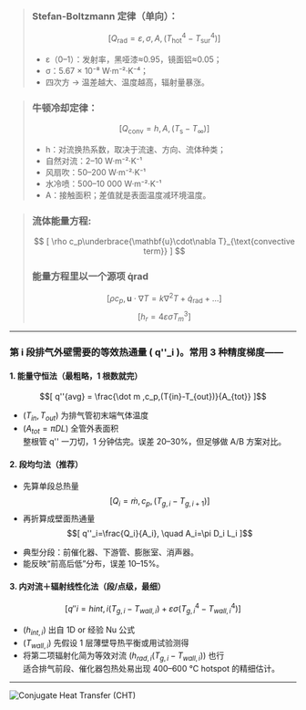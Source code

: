 
> ### Stefan-Boltzmann 定律（单向）：
> $$ [ Q_\text{rad}= \varepsilon , \sigma , A,(T_\text{hot}^4 - T_\text{sur}^4) ] $$
>* ε（0–1）：发射率，黑哑漆≈0.95，镜面铝≈0.05；
>* σ：5.67 × 10⁻⁸ W·m⁻²·K⁻⁴；
>* 四次方 → 温差越大、温度越高，辐射量暴涨。

> ### 牛顿冷却定律：
>$$ [ Q_\text{conv}= h , A,(T_\text{s} - T_\infty) ]  $$
>* h：对流换热系数，取决于流速、方向、流体种类；
>  * 自然对流：2–10 W·m⁻²·K⁻¹
>  * 风扇吹：50–200 W·m⁻²·K⁻¹ 
>  * 水冷喷：500–10 000 W·m⁻²·K⁻¹
>* A：接触面积；差值就是表面温度减环境温度。

> ### 流体能量方程:
>$$ [ \rho c_p\underbrace{\mathbf{u}\cdot\nabla T}_{\text{convective term}} ] $$
> ### 能量方程里以一个源项 q̇rad
>$$ [ \rho c_p,\mathbf{u}\cdot\nabla T = k\nabla^2T + \dot{q}_{\text{rad}} + \ldots ] $$
$$[ h_r = 4\varepsilon\sigma T_m^3 ]$$

---
### 第 i 段排气外壁需要的等效热通量 ( q''_i )。常用 3 种精度梯度——

#### 1. 能量守恒法（最粗略，1 根数就完）
$$[ q''{avg} = \frac{\dot m ,c_p,(T{in}-T_{out})}{A_{tot}} ]$$ 
* $( T_{in},T_{out} )$ 为排气管初末端气体温度
* $( A_{tot} = \pi D L )$ 全管外表面积  
整根管 q'' 一刀切，1 分钟估完。误差 20–30%，但足够做 A/B 方案对比。

#### 2. 段均匀法（推荐）
- 先算单段总热量
$$[ Q_i = \dot m ,c_p,(T_{g,i}-T_{g,i+1}) ]$$
- 再折算成壁面热通量
$$[ q''_i=\frac{Q_i}{A_i}, \quad A_i=\pi D_i L_i ]$$
* 典型分段：前催化器、下游管、膨胀室、消声器。
* 能反映“前高后低”分布，误差 10–15%。

#### 3. 内对流＋辐射线性化法（段/点级，最细）
$$[ q''i = h{int,i}(T_{g,i}-T_{wall,i})+\varepsilon\sigma(T_{g,i}^4-T_{wall,i}^4) ]$$
* $( h_{int,i} )$ 出自 1D or 经验 Nu 公式
* $( T_{wall,i} )$ 先假设 1 层薄壁导热平衡或用试验测得
* 将第二项辐射化简为等效对流 $( h_{rad,i}(T_{g,i}-T_{wall,i}) )$ 也行  
适合排气前段、催化器包热处易出现 400–600 °C hotspot 的精细估计。
---

![Conjugate Heat Transfer (CHT)](img.png)
